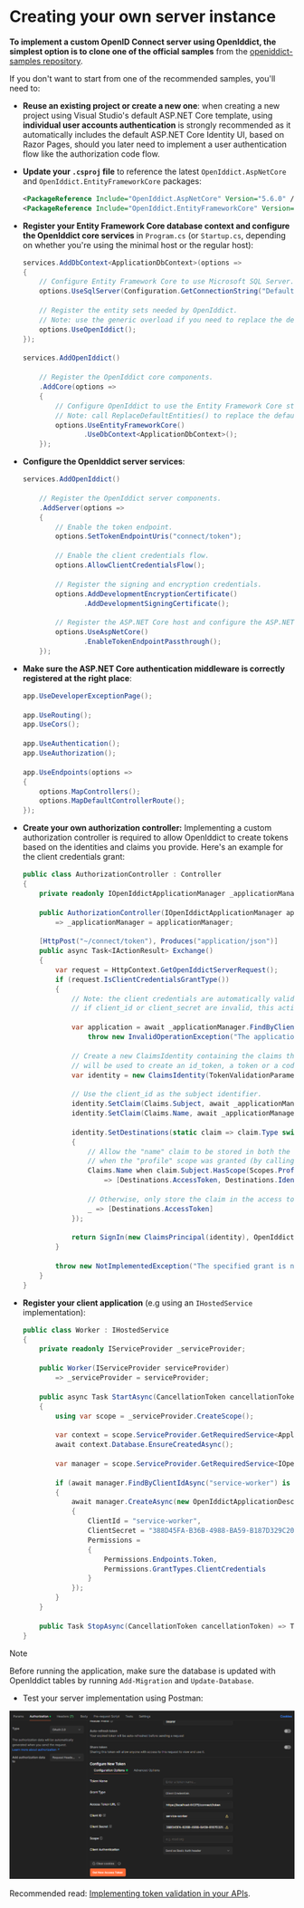# Creating your own server instance

**To implement a custom OpenID Connect server using OpenIddict, the simplest option is to clone one of the official samples**
from the [openiddict-samples repository](https://github.com/openiddict/openiddict-samples).

If you don't want to start from one of the recommended samples, you'll need to:

  - **Reuse an existing project or create a new one**: when creating a new project using Visual Studio's default ASP.NET Core template,
  using **individual user accounts authentication** is strongly recommended as it automatically includes the default ASP.NET Core Identity UI,
  based on Razor Pages, should you later need to implement a user authentication flow like the authorization code flow.

  - **Update your `.csproj` file** to reference the latest `OpenIddict.AspNetCore` and `OpenIddict.EntityFrameworkCore` packages:

    ```xml
    <PackageReference Include="OpenIddict.AspNetCore" Version="5.6.0" />
    <PackageReference Include="OpenIddict.EntityFrameworkCore" Version="5.6.0" />
    ```

  - **Register your Entity Framework Core database context and configure the OpenIddict core services** in `Program.cs`
  (or `Startup.cs`, depending on whether you're using the minimal host or the regular host):

    ```csharp
    services.AddDbContext<ApplicationDbContext>(options =>
    {
        // Configure Entity Framework Core to use Microsoft SQL Server.
        options.UseSqlServer(Configuration.GetConnectionString("DefaultConnection"));

        // Register the entity sets needed by OpenIddict.
        // Note: use the generic overload if you need to replace the default OpenIddict entities.
        options.UseOpenIddict();
    });

    services.AddOpenIddict()

        // Register the OpenIddict core components.
        .AddCore(options =>
        {
            // Configure OpenIddict to use the Entity Framework Core stores and models.
            // Note: call ReplaceDefaultEntities() to replace the default entities.
            options.UseEntityFrameworkCore()
                   .UseDbContext<ApplicationDbContext>();
        });
    ```

  - **Configure the OpenIddict server services**:

    ```csharp
    services.AddOpenIddict()

        // Register the OpenIddict server components.
        .AddServer(options =>
        {
            // Enable the token endpoint.
            options.SetTokenEndpointUris("connect/token");

            // Enable the client credentials flow.
            options.AllowClientCredentialsFlow();

            // Register the signing and encryption credentials.
            options.AddDevelopmentEncryptionCertificate()
                   .AddDevelopmentSigningCertificate();

            // Register the ASP.NET Core host and configure the ASP.NET Core options.
            options.UseAspNetCore()
                   .EnableTokenEndpointPassthrough();
        });
    ```

  - **Make sure the ASP.NET Core authentication middleware is correctly registered at the right place**:

    ```csharp
    app.UseDeveloperExceptionPage();

    app.UseRouting();
    app.UseCors();

    app.UseAuthentication();
    app.UseAuthorization();

    app.UseEndpoints(options =>
    {
        options.MapControllers();
        options.MapDefaultControllerRoute();
    });
    ```

  - **Create your own authorization controller:**
    Implementing a custom authorization controller is required to allow OpenIddict to create tokens based on the identities and claims you provide.
    Here's an example for the client credentials grant:

    ```csharp
    public class AuthorizationController : Controller
    {
        private readonly IOpenIddictApplicationManager _applicationManager;

        public AuthorizationController(IOpenIddictApplicationManager applicationManager)
            => _applicationManager = applicationManager;

        [HttpPost("~/connect/token"), Produces("application/json")]
        public async Task<IActionResult> Exchange()
        {
            var request = HttpContext.GetOpenIddictServerRequest();
            if (request.IsClientCredentialsGrantType())
            {
                // Note: the client credentials are automatically validated by OpenIddict:
                // if client_id or client_secret are invalid, this action won't be invoked.

                var application = await _applicationManager.FindByClientIdAsync(request.ClientId) ??
                    throw new InvalidOperationException("The application cannot be found.");

                // Create a new ClaimsIdentity containing the claims that
                // will be used to create an id_token, a token or a code.
                var identity = new ClaimsIdentity(TokenValidationParameters.DefaultAuthenticationType, Claims.Name, Claims.Role);

                // Use the client_id as the subject identifier.
                identity.SetClaim(Claims.Subject, await _applicationManager.GetClientIdAsync(application));
                identity.SetClaim(Claims.Name, await _applicationManager.GetDisplayNameAsync(application));

                identity.SetDestinations(static claim => claim.Type switch
                {
                    // Allow the "name" claim to be stored in both the access and identity tokens
                    // when the "profile" scope was granted (by calling principal.SetScopes(...)).
                    Claims.Name when claim.Subject.HasScope(Scopes.Profile)
                        => [Destinations.AccessToken, Destinations.IdentityToken],

                    // Otherwise, only store the claim in the access tokens.
                    _ => [Destinations.AccessToken]
                });

                return SignIn(new ClaimsPrincipal(identity), OpenIddictServerAspNetCoreDefaults.AuthenticationScheme);
            }

            throw new NotImplementedException("The specified grant is not implemented.");
        }
    }
    ```

  - **Register your client application** (e.g using an `IHostedService` implementation):

    ```csharp
    public class Worker : IHostedService
    {
        private readonly IServiceProvider _serviceProvider;

        public Worker(IServiceProvider serviceProvider)
            => _serviceProvider = serviceProvider;

        public async Task StartAsync(CancellationToken cancellationToken)
        {
            using var scope = _serviceProvider.CreateScope();

            var context = scope.ServiceProvider.GetRequiredService<ApplicationDbContext>();
            await context.Database.EnsureCreatedAsync();

            var manager = scope.ServiceProvider.GetRequiredService<IOpenIddictApplicationManager>();

            if (await manager.FindByClientIdAsync("service-worker") is null)
            {
                await manager.CreateAsync(new OpenIddictApplicationDescriptor
                {
                    ClientId = "service-worker",
                    ClientSecret = "388D45FA-B36B-4988-BA59-B187D329C207",
                    Permissions =
                    {
                        Permissions.Endpoints.Token,
                        Permissions.GrantTypes.ClientCredentials
                    }
                });
            }
        }

        public Task StopAsync(CancellationToken cancellationToken) => Task.CompletedTask;
    }

    ```

  > [!NOTE]
  > Before running the application, make sure the database is updated with OpenIddict tables by running `Add-Migration` and `Update-Database`.

  - Test your server implementation using Postman:

![OAuth 2.0 client credentials grant with Postman](creating-your-own-server-instance/postman.png)

Recommended read: [Implementing token validation in your APIs](implementing-token-validation-in-your-apis.md).